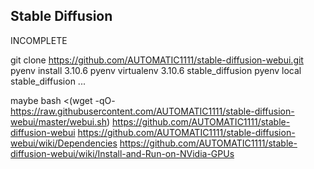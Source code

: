 ## Stable Diffusion

INCOMPLETE



git clone https://github.com/AUTOMATIC1111/stable-diffusion-webui.git
pyenv install 3.10.6
pyenv virtualenv 3.10.6 stable_diffusion
pyenv local stable_diffusion
...

maybe 
bash <(wget -qO- https://raw.githubusercontent.com/AUTOMATIC1111/stable-diffusion-webui/master/webui.sh)
https://github.com/AUTOMATIC1111/stable-diffusion-webui
https://github.com/AUTOMATIC1111/stable-diffusion-webui/wiki/Dependencies
https://github.com/AUTOMATIC1111/stable-diffusion-webui/wiki/Install-and-Run-on-NVidia-GPUs

